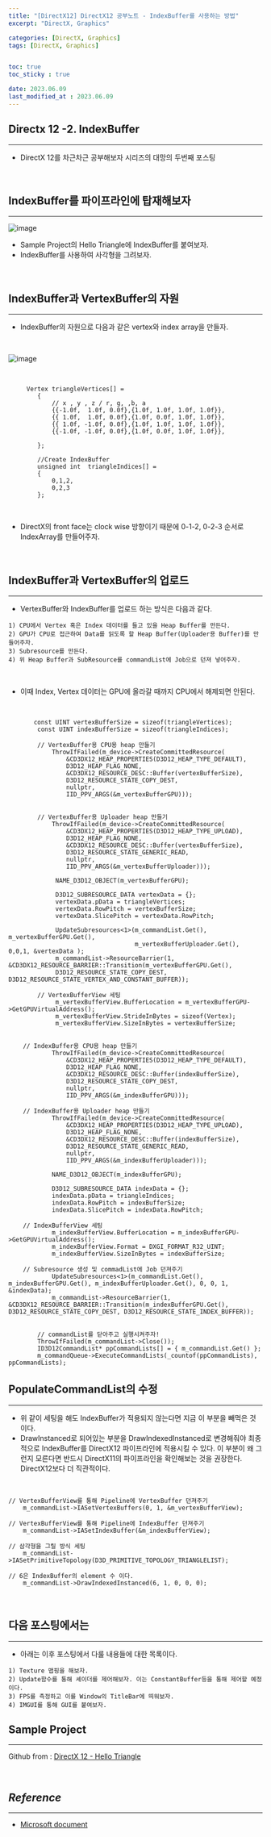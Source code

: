 ```yaml
---
title: "[DirectX12] DirectX12 공부노트 - IndexBuffer를 사용하는 방법"
excerpt: "DirectX, Graphics"

categories: [DirectX, Graphics]
tags: [DirectX, Graphics]


toc: true
toc_sticky : true

date: 2023.06.09
last_modified_at : 2023.06.09
---
```

## **Directx 12 -2. IndexBuffer**
---

* DirectX 12를 차근차근 공부해보자 시리즈의 대망의 두번째 포스팅

<br>

## **IndexBuffer를 파이프라인에 탑재해보자**
---

![image](https://github.com/ddtdt113/ddtdt113.github.io/assets/41114834/23398699-65ad-4f25-8c51-fadc0ddcb001)


* Sample Project의 Hello Triangle에 IndexBuffer를 붙여보자.
* IndexBuffer를 사용하여 사각형을 그려보자.

<br>

## **IndexBuffer과 VertexBuffer의 자원**
----

* IndexBuffer의 자원으로 다음과 같은 vertex와 index array을 만들자.

<br>

![image](https://github.com/ddtdt113/ddtdt113.github.io/assets/41114834/0d751573-177a-427c-8378-77302a955836)

<br>

```
     Vertex triangleVertices[] =
        {
            // x , y , z / r, g, ,b, a
            {{-1.0f,  1.0f, 0.0f},{1.0f, 1.0f, 1.0f, 1.0f}},
            {{ 1.0f,  1.0f, 0.0f},{1.0f, 0.0f, 1.0f, 1.0f}},
            {{ 1.0f, -1.0f, 0.0f},{1.0f, 1.0f, 1.0f, 1.0f}},
            {{-1.0f, -1.0f, 0.0f},{1.0f, 0.0f, 1.0f, 1.0f}},

        };

        //Create IndexBuffer
        unsigned int  triangleIndices[] =
        {          
            0,1,2,
            0,2,3
        };

```
<br>

* DirectX의 front face는 clock wise 방향이기 때문에 0-1-2, 0-2-3 순서로 IndexArray를 만들어주자.

<br>

## **IndexBuffer과 VertexBuffer의 업로드**
---

* VertexBuffer와 IndexBuffer를 업로드 하는 방식은 다음과 같다.

```
1) CPU에서 Vertex 혹은 Index 데이터를 들고 있을 Heap Buffer를 만든다. 
2) GPU가 CPU로 접근하여 Data를 읽도록 할 Heap Buffer(Uploader용 Buffer)를 만들어주자.
3) Subresource를 만든다.
4) 위 Heap Buffer과 SubResource를 commandList에 Job으로 던져 넣어주자. 

```
<br>

* 이때 Index, Vertex 데이터는 GPU에 올라갈 때까지 CPU에서 해제되면 안된다.

<br>

```
       const UINT vertexBufferSize = sizeof(triangleVertices);
        const UINT indexBufferSize = sizeof(triangleIndices);

        // VertexBuffer용 CPU용 heap 만들기
            ThrowIfFailed(m_device->CreateCommittedResource(
                &CD3DX12_HEAP_PROPERTIES(D3D12_HEAP_TYPE_DEFAULT),
                D3D12_HEAP_FLAG_NONE,
                &CD3DX12_RESOURCE_DESC::Buffer(vertexBufferSize),
                D3D12_RESOURCE_STATE_COPY_DEST,
                nullptr,
                IID_PPV_ARGS(&m_vertexBufferGPU)));


        // VertexBuffer용 Uploader heap 만들기
            ThrowIfFailed(m_device->CreateCommittedResource(
                &CD3DX12_HEAP_PROPERTIES(D3D12_HEAP_TYPE_UPLOAD),
                D3D12_HEAP_FLAG_NONE,
                &CD3DX12_RESOURCE_DESC::Buffer(vertexBufferSize),
                D3D12_RESOURCE_STATE_GENERIC_READ,
                nullptr,
                IID_PPV_ARGS(&m_vertexBufferUploader)));

             NAME_D3D12_OBJECT(m_vertexBufferGPU);

             D3D12_SUBRESOURCE_DATA vertexData = {};
             vertexData.pData = triangleVertices;
             vertexData.RowPitch = vertexBufferSize;
             vertexData.SlicePitch = vertexData.RowPitch;

             UpdateSubresources<1>(m_commandList.Get(), m_vertexBufferGPU.Get(), 
                                   m_vertexBufferUploader.Get(), 0,0,1, &vertexData );
             m_commandList->ResourceBarrier(1, &CD3DX12_RESOURCE_BARRIER::Transition(m_vertexBufferGPU.Get(), 
             D3D12_RESOURCE_STATE_COPY_DEST, D3D12_RESOURCE_STATE_VERTEX_AND_CONSTANT_BUFFER));

        // VertexBufferView 세팅
             m_vertexBufferView.BufferLocation = m_vertexBufferGPU->GetGPUVirtualAddress();
             m_vertexBufferView.StrideInBytes = sizeof(Vertex);
             m_vertexBufferView.SizeInBytes = vertexBufferSize;
        

    // IndexBuffer용 CPU용 heap 만들기
            ThrowIfFailed(m_device->CreateCommittedResource(
                &CD3DX12_HEAP_PROPERTIES(D3D12_HEAP_TYPE_DEFAULT),
                D3D12_HEAP_FLAG_NONE,
                &CD3DX12_RESOURCE_DESC::Buffer(indexBufferSize),
                D3D12_RESOURCE_STATE_COPY_DEST,
                nullptr,
                IID_PPV_ARGS(&m_indexBufferGPU)));

    // IndexBuffer용 Uploader heap 만들기
            ThrowIfFailed(m_device->CreateCommittedResource(
                &CD3DX12_HEAP_PROPERTIES(D3D12_HEAP_TYPE_UPLOAD),
                D3D12_HEAP_FLAG_NONE,
                &CD3DX12_RESOURCE_DESC::Buffer(indexBufferSize),
                D3D12_RESOURCE_STATE_GENERIC_READ,
                nullptr,
                IID_PPV_ARGS(&m_indexBufferUploader)));

            NAME_D3D12_OBJECT(m_indexBufferGPU);

            D3D12_SUBRESOURCE_DATA indexData = {};
            indexData.pData = triangleIndices;
            indexData.RowPitch = indexBufferSize;
            indexData.SlicePitch = indexData.RowPitch;

    // IndexBufferView 세팅        
            m_indexBufferView.BufferLocation = m_indexBufferGPU->GetGPUVirtualAddress();
            m_indexBufferView.Format = DXGI_FORMAT_R32_UINT;
            m_indexBufferView.SizeInBytes = indexBufferSize;
        
    // Subresource 생성 및 commadList에 Job 던져주기
            UpdateSubresources<1>(m_commandList.Get(), m_indexBufferGPU.Get(), m_indexBufferUploader.Get(), 0, 0, 1, &indexData);
            m_commandList->ResourceBarrier(1, &CD3DX12_RESOURCE_BARRIER::Transition(m_indexBufferGPU.Get(), D3D12_RESOURCE_STATE_COPY_DEST, D3D12_RESOURCE_STATE_INDEX_BUFFER));


        // commandList를 닫아주고 실행시켜주자!
        ThrowIfFailed(m_commandList->Close());
        ID3D12CommandList* ppCommandLists[] = { m_commandList.Get() };
        m_commandQueue->ExecuteCommandLists(_countof(ppCommandLists), ppCommandLists);
```

## **PopulateCommandList의 수정**
---
* 위 같이 세팅을 해도 IndexBuffer가 적용되지 않는다면 지금 이 부분을 빼먹은 것이다.
* DrawInstanced로 되어있는 부분을 DrawIndexedInstanced로 변경해줘야 최종적으로 IndexBuffer를 DirectX12 파이프라인에 적용시킬 수 있다. 이 부분이 왜 그런지 모른다면 반드시 DirectX11의 파이프라인을 확인해보는 것을 권장한다. DirectX12보다 더 직관적이다.

<br>

```
// VertexBufferView를 통해 Pipeline에 VertexBuffer 던져주기
    m_commandList->IASetVertexBuffers(0, 1, &m_vertexBufferView);

// VertexBufferView를 통해 Pipeline에 IndexBuffer 던져주기
    m_commandList->IASetIndexBuffer(&m_indexBufferView);

// 삼각형을 그릴 방식 세팅
    m_commandList->IASetPrimitiveTopology(D3D_PRIMITIVE_TOPOLOGY_TRIANGLELIST);

// 6은 IndexBuffer의 element 수 이다.
    m_commandList->DrawIndexedInstanced(6, 1, 0, 0, 0);

```

<br>

## **다음 포스팅에서는**
---

* 아래는 이후 포스팅에서 다룰 내용들에 대한 목록이다.

```
1) Texture 맵핑을 해보자.
2) Update함수를 통해 셰이더를 제어해보자. 이는 ConstantBuffer등을 통해 제어할 예정이다.
3) FPS를 측정하고 이를 Window의 TitleBar에 띄워보자.
4) IMGUI를 통해 GUI를 붙여보자.
```


## **Sample Project** 
---
Github from : [DirectX 12 - Hello Triangle](https://github.com/microsoft/DirectX-Graphics-Samples/tree/master/Samples/Desktop/D3D12HelloWorld)

<br>



 ## ***Reference***
 ---
 * [Microsoft document](https://learn.microsoft.com/en-us/windows/win32/direct3d12/direct3d-12-graphics)